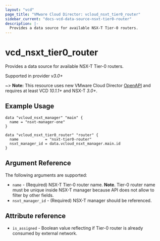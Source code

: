 ```yaml
---
layout: "vcd"
page_title: "VMware Cloud Director: vcloud_nsxt_tier0_router"
sidebar_current: "docs-vcd-data-source-nsxt-tier0-router"
description: |-
  Provides a data source for available NSX-T Tier-0 routers.
---
```


# vcd\_nsxt\_tier0\_router

Provides a data source for available NSX-T Tier-0 routers.

Supported in provider *v3.0+*

~> **Note:** This resource uses new VMware Cloud Director
[OpenAPI](https://code.vmware.com/docs/11982/getting-started-with-vmware-cloud-director-openapi) and
requires at least VCD *10.1.1+* and NSX-T *3.0+*.

## Example Usage 

```hcl
data "vcloud_nsxt_manager" "main" {
  name = "nsxt-manager-one"
}

data "vcloud_nsxt_tier0_router" "router" {
  name            = "nsxt-tier0-router"
  nsxt_manager_id = data.vcloud_nsxt_manager.main.id
}
```


## Argument Reference

The following arguments are supported:

* `name` - (Required) NSX-T Tier-0 router name. **Note**. Tier-0 router name must be unique inside NSX-T manager because
API does not allow to filter by other fields.
* `nsxt_manager_id` - (Required) NSX-T manager should be referenced.

## Attribute reference

* `is_assigned` - Boolean value reflecting if Tier-0 router is already consumed by external network.

